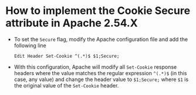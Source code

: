 # How to implement the Cookie Secure attribute in Apache 2.54.X

* To set the `Secure` flag, modify the Apache configuration file and add the following line

  ```apacheconf
  Edit Header Set-Cookie ^(.*)$ $1;Secure;
  ```

* With this configuration, Apache will modify all `Set-Cookie` response headers where the value matches the regular expression `^(.*)$` (in this case, any value) and change the header value to `$1;Secure;` where `$1` is the original value of the `Set-Cookie` header.
